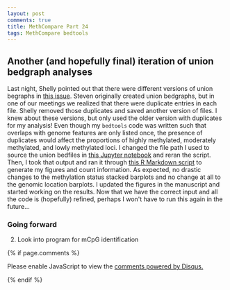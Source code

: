 ```yaml
---
layout: post
comments: true
title: MethCompare Part 24
tags: MethCompare bedtools
---
```


## Another (and hopefully final) iteration of union bedgraph analyses

Last night, Shelly pointed out that there were different versions of union begraphs in [this issue](https://github.com/hputnam/Meth_Compare/issues/43). Steven originally created union bedgraphs, but in one of our meetings we realized that there were duplicate entries in each file. Shelly removed those duplicates and saved another version of files. I knew about these versions, but only used the older version with duplicates for my analysis! Even though my `bedtools` code was written such that overlaps with genome features are only listed once, the presence of duplicates would affect the proportions of highly methylated, moderately methylated, and lowly methylated loci. I changed the file path I used to source the union bedfiles in [this Jupyter notebook](https://github.com/hputnam/Meth_Compare/blob/master/scripts/Characterizing-CpG-Methylation-5x-Union.ipynb) and reran the script. Then, I took that output and ran it through [this R Markdown script](https://github.com/hputnam/Meth_Compare/blob/master/scripts/Characterizing-CpG-Methylation-5x-Union-Summary-Plots.Rmd) to generate my figures and count information. As expected, no drastic changes to the methylation status stacked barplots and no change at all to the genomic location barplots. I updated the figures in the manuscript and started working on the results. Now that we have the correct input and all the code is (hopefully) refined, perhaps I won't have to run this again in the future...

### Going forward

2. Look into program for mCpG identification

{% if page.comments %}

<div id="disqus_thread"></div>
<script>

/**
*  RECOMMENDED CONFIGURATION VARIABLES: EDIT AND UNCOMMENT THE SECTION BELOW TO INSERT DYNAMIC VALUES FROM YOUR PLATFORM OR CMS.
*  LEARN WHY DEFINING THESE VARIABLES IS IMPORTANT: https://disqus.com/admin/universalcode/#configuration-variables*/
/*
var disqus_config = function () {
this.page.url = PAGE_URL;  // Replace PAGE_URL with your page's canonical URL variable
this.page.identifier = PAGE_IDENTIFIER; // Replace PAGE_IDENTIFIER with your page's unique identifier variable
};
*/
(function() { // DON'T EDIT BELOW THIS LINE
var d = document, s = d.createElement('script');
s.src = 'https://the-responsible-grad-student.disqus.com/embed.js';
s.setAttribute('data-timestamp', +new Date());
(d.head || d.body).appendChild(s);
})();
</script>
<noscript>Please enable JavaScript to view the <a href="https://disqus.com/?ref_noscript">comments powered by Disqus.</a></noscript>

{% endif %}

<script id="dsq-count-scr" src="//the-responsible-grad-student.disqus.com/count.js" async></script>
  
